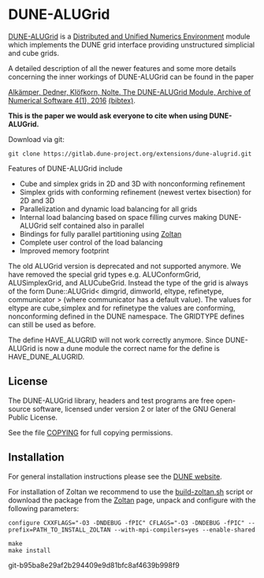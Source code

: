 DUNE-ALUGrid
============

[DUNE-ALUGrid][0] is a [Distributed and Unified Numerics Environment][1]
module which implements the DUNE grid interface
providing unstructured simplicial and cube grids.

A detailed description of all the newer features and some more
details concerning the inner workings of DUNE-ALUGrid can be found
in the paper

[Alkämper, Dedner, Klöfkorn, Nolte. The DUNE-ALUGrid Module, Archive of Numerical Software 4(1), 2016][3] [(bibtex)][6].

**This is the paper we would ask everyone to cite when using DUNE-ALUGrid.**

Download via git:

```
git clone https://gitlab.dune-project.org/extensions/dune-alugrid.git
```

Features of DUNE-ALUGrid include

  *  Cube and simplex grids in 2D and 3D with nonconforming refinement
  *  Simplex grids with conforming refinement (newest vertex bisection) for 2D and 3D
  *  Parallelization and dynamic load balancing for all grids
  *  Internal load balancing based on space filling curves
     making DUNE-ALUGrid self contained also in parallel
  *  Bindings for fully parallel partitioning using [Zoltan][4]
  *  Complete user control of the load balancing
  *  Improved memory footprint

The old ALUGrid version is deprecated and not supported anymore.
We have removed the special grid types e.g. ALUConformGrid, ALUSimplexGrid, and ALUCubeGrid.
Instead the type of the grid is always of the form
Dune::ALUGrid< dimgrid, dimworld, eltype, refinetype, communicator > (where communicator has a default value). The values for eltype are cube,simplex and for refinetype the values are conforming, nonconforming defined in the DUNE namespace.
The GRIDTYPE defines can still be used as before.

The define HAVE_ALUGRID will not work correctly anymore. Since DUNE-ALUGrid is now
a dune module the correct name for the define is HAVE_DUNE_ALUGRID.

License
-------

The DUNE-ALUGrid library, headers and test programs are free open-source software,
licensed under version 2 or later of the GNU General Public License.

See the file [COPYING][5] for full copying permissions.

Installation
------------

For general installation instructions please see the [DUNE website][2].

For installation of Zoltan we recommend to use the [build-zoltan.sh][7] script
or download the package from the
[Zoltan][4] page, unpack and configure with the following parameters:

```
configure CXXFLAGS="-O3 -DNDEBUG -fPIC" CFLAGS="-O3 -DNDEBUG -fPIC" --prefix=PATH_TO_INSTALL_ZOLTAN --with-mpi-compilers=yes --enable-shared

make
make install
```

[0]: https://gitlab.dune-project.org/extensions/dune-alugrid
[1]: http://www.dune-project.org
[2]: http://www.dune-project.org/doc/installation
[3]: http://journals.ub.uni-heidelberg.de/index.php/ans/article/view/23252
[4]: https://sandialabs.github.io/Zoltan/
[5]: https://gitlab.dune-project.org/extensions/dune-alugrid/blob/master/COPYING
[6]: https://gitlab.dune-project.org/extensions/dune-alugrid/blob/master/doc/dunealugrid.bib
[7]: https://gitlab.dune-project.org/extensions/dune-alugrid/-/blob/master/scripts/build-zoltan.sh?ref_type=heads


git-b95ba8e29af2b294409e9d81bfc8af4639b998f9
